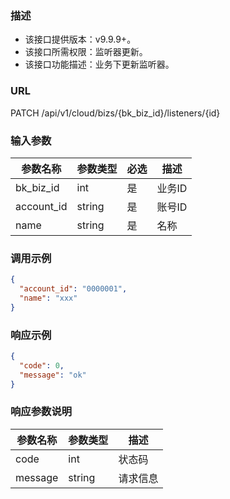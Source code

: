 ### 描述

- 该接口提供版本：v9.9.9+。
- 该接口所需权限：监听器更新。
- 该接口功能描述：业务下更新监听器。

### URL

PATCH /api/v1/cloud/bizs/{bk_biz_id}/listeners/{id}

### 输入参数

| 参数名称          | 参数类型       | 必选 | 描述             |
|------------------|--------------|------|-----------------|
| bk_biz_id        | int          | 是   | 业务ID           |
| account_id       | string       | 是   | 账号ID           |
| name             | string       | 是   | 名称             |

### 调用示例

```json
{
  "account_id": "0000001",
  "name": "xxx"
}
```

### 响应示例

```json
{
  "code": 0,
  "message": "ok"
}
```

### 响应参数说明

| 参数名称  | 参数类型  | 描述    |
|---------|----------|---------|
| code    | int      | 状态码   |
| message | string   | 请求信息 |

